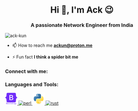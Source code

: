 <h1 align="center">Hi 👋, I'm Ack 😉</h1>
<h3 align="center">A passionate Network Engineer from India</h3>

<p align="left"> <img src="https://komarev.com/ghpvc/?username=ack-kun&label=Profile%20views&color=0e75b6&style=flat" alt="ack-kun" /> </p>

- 📫 How to reach me **ackun@proton.me**

- ⚡ Fun fact **I think a spider bit me**

<h3 align="left">Connect with me:</h3>
<p align="left">
</p>

<h3 align="left">Languages and Tools:</h3>
<p align="left"> <a href="https://getbootstrap.com" target="_blank" rel="noreferrer"> <img src="https://raw.githubusercontent.com/devicons/devicon/master/icons/bootstrap/bootstrap-plain-wordmark.svg" alt="bootstrap" width="40" height="40"/> </a> <a href="https://www.perl.org/" target="_blank" rel="noreferrer"> <img src="https://cdn.icon-icons.com/icons2/2699/PNG/512/perl_solid_camel_src_logo_icon_169859.png" alt="perl" width="40" height="40"/> </a> <a href="https://www.python.org" target="_blank" rel="noreferrer"> <img src="https://raw.githubusercontent.com/devicons/devicon/master/icons/python/python-original.svg" alt="python" width="40" height="40"/> </a> <a href="https://www.rust-lang.org" target="_blank" rel="noreferrer"> <img src="https://static-00.iconduck.com/assets.00/rust-icon-2048x2047-5s6wkmk1.png" alt="rust" width="40" height="40"/> </a> </p>
